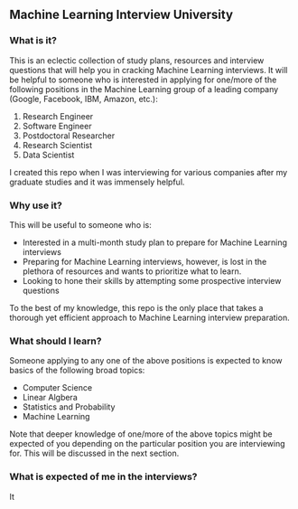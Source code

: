 ## Machine Learning Interview University

### What is it?
This is an eclectic collection of study plans, resources and interview questions that will help you in cracking Machine Learning interviews. It will be helpful to someone who is interested in applying for one/more of the following positions in the Machine Learning group of a leading company (Google, Facebook, IBM, Amazon, etc.):

1. Research Engineer
1. Software Engineer
1. Postdoctoral Researcher
1. Research Scientist
1. Data Scientist

I created this repo when I was interviewing for various companies after my graduate studies and it was immensely helpful. 

### Why use it?
This will be useful to someone who is:

- Interested in a multi-month study plan to prepare for Machine Learning interviews
- Preparing for Machine Learning interviews, however, is lost in the plethora of resources and wants to prioritize what to learn. 
- Looking to hone their skills by attempting some prospective interview questions  

To the best of my knowledge, this repo is the only place that takes a thorough yet efficient approach to Machine Learning interview preparation.

### What should I learn?
Someone applying to any one of the above positions is expected to know basics of the following broad topics:

- Computer Science
- Linear Algbera
- Statistics and Probability
- Machine Learning

Note that deeper knowledge of one/more of the above topics might be expected of you depending on the particular position you are interviewing for. This will be discussed in the next section.

### What is expected of me in the interviews?
It 









